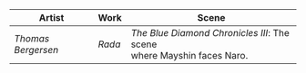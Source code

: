 |Artist|Work|Scene|
|---|---|---|
| *Thomas Bergersen* | *Rada* | *The Blue Diamond Chronicles III*: The scene<br/>where Mayshin faces Naro. |
